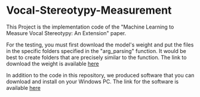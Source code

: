 # Vocal-Stereotypy-Measurement
This Project is the implementation code of the "Machine Learning to Measure Vocal Stereotypy: An Extension" paper.

For the testing, you must first download the model's weight and put the files in the specific folders specified in the "arg_parsing" function. It would be best to create folders that are precisely similar to the function. The link to download the weight is available [here](https://zenodo.org/records/13284337)


In addition to the code in this repository, we produced software that you can download and install on your Windows PC. The link for the software is available [here](https://zenodo.org/records/13284337)
